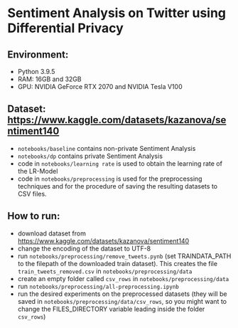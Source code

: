 # Sentiment Analysis on Twitter using Differential Privacy
 
## Environment:

- Python 3.9.5
- RAM: 16GB and 32GB
- GPU: NVIDIA GeForce RTX 2070 and NVIDIA Tesla V100
 
## Dataset: https://www.kaggle.com/datasets/kazanova/sentiment140 

- ```notebooks/baseline``` contains non-private Sentiment Analysis
- ```notebooks/dp``` contains private Sentiment Analysis
- code in ```notebooks/learning rate``` is used to obtain the learning rate of the LR-Model
- code in ```notebooks/preprocessing``` is used for the preprocessing techniques and for the procedure of saving the resulting datasets to CSV files.


## How to run:

- download dataset from https://www.kaggle.com/datasets/kazanova/sentiment140
- change the encoding of the dataset to UTF-8
- run ```notebooks/preprocessing/remove_tweets.pynb``` (set TRAINDATA_PATH to the filepath of the downloaded train dataset). This creates the file ```train_tweets_removed.csv``` in ```notebooks/preprocessing/data```
- create an empty folder called ```csv_rows``` in ```notebooks/preprocessing/data```
- run ```notebooks/preprocessing/all-preprocessing.ipynb```
- run the desired experiments on the preprocessed datasets (they will be saved in ```notebooks/preprocessing/data/csv_rows```, so you might want to change the FILES_DIRECTORY variable leading inside the folder ```csv_rows```)

